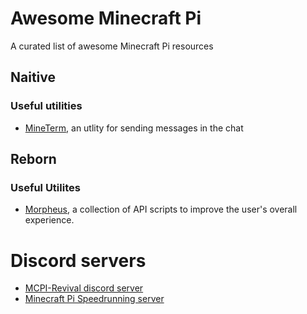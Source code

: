# Awesome Minecraft Pi
A curated list of awesome Minecraft Pi resources

## Naitive

### Useful utilities
- [MineTerm](https://github.com/leha-code/mcpi-MineTerm), an utlity for sending messages in the chat

## Reborn

### Useful Utilites
- [Morpheus](https://github.com/bigjango13/Morpheus-2), a collection of API scripts to improve the user's overall experience.



# Discord servers
- [MCPI-Revival discord server](https://dsc.gg/mcpi-revival)
- [Minecraft Pi Speedrunning server](https://discord.gg/rHSmNAGXBP)
